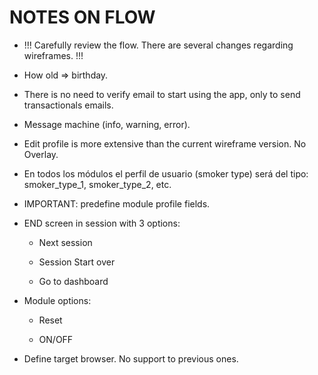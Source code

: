 NOTES ON FLOW
=============

+ !!! Carefully review the flow. There are several changes regarding wireframes. !!!

+ How old => birthday.

+ There is no need to verify email to start using the app, only to send transactionals emails.

+ Message machine (info, warning, error).

+ Edit profile is more extensive than the current wireframe version. No Overlay.

+ En todos los módulos el perfil de usuario (smoker type) será del tipo: smoker_type_1, smoker_type_2, etc.

+ IMPORTANT: predefine module profile fields.

+ END screen in session with 3 options:
  
  + Next session

  + Session Start over

  + Go to dashboard

+ Module options: 

  + Reset

  + ON/OFF

+ Define target browser. No support to previous ones.
